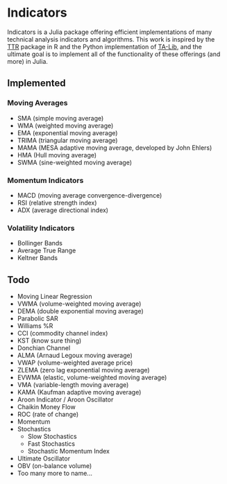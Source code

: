 # Indicators

Indicators is a Julia package offering efficient implementations of many technical analysis indicators and algorithms. This work is inspired by the [TTR](https://github.com/joshuaulrich/TTR) package in R and the Python implementation of [TA-Lib](https://github.com/mrjbq7/ta-lib), and the ultimate goal is to implement all of the functionality of these offerings (and more) in Julia.

## Implemented
### Moving Averages
- SMA (simple moving average)
- WMA (weighted moving average)
- EMA (exponential moving average)
- TRIMA (triangular moving average)
- MAMA (MESA adaptive moving average, developed by John Ehlers)
- HMA (Hull moving average)
- SWMA (sine-weighted moving average)

### Momentum Indicators
- MACD (moving average convergence-divergence)
- RSI (relative strength index)
- ADX (average directional index)

### Volatility Indicators
- Bollinger Bands
- Average True Range
- Keltner Bands

## Todo
- Moving Linear Regression
- VWMA (volume-weighted moving average)
- DEMA (double exponential moving average)
- Parabolic SAR
- Williams %R
- CCI (commodity channel index)
- KST (know sure thing)
- Donchian Channel
- ALMA (Arnaud Legoux moving average)
- VWAP (volume-weighted average price)
- ZLEMA (zero lag exponential moving average)
- EVWMA (elastic, volume-weighted moving average)
- VMA (variable-length moving average)
- KAMA (Kaufman adaptive moving average)
- Aroon Indicator / Aroon Oscillator
- Chaikin Money Flow
- ROC (rate of change)
- Momentum
- Stochastics
  - Slow Stochastics
  - Fast Stochastics
  - Stochastic Momentum Index
- Ultimate Oscillator
- OBV (on-balance volume)
- Too many more to name...
